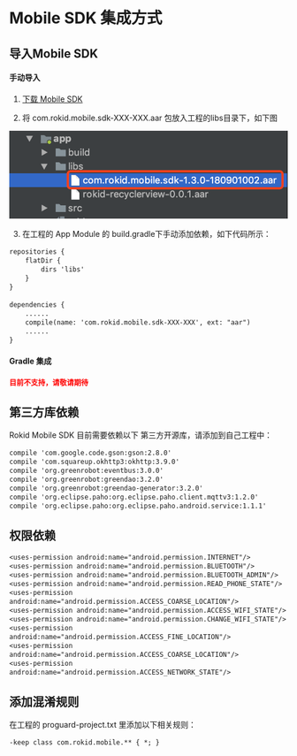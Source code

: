 # Mobile SDK 集成方式
 
## 导入Mobile SDK

#### 手动导入

1. [下载 Mobile SDK](https://github.com/Rokid/RokidMobileSDKAndroidDemo/tree/master/RokidSDK)

2. 将 com.rokid.mobile.sdk-XXX-XXX.aar 包放入工程的libs目录下，如下图

![](images/sdkLib.png)

3. 在工程的 App Module 的 build.gradle下手动添加依赖，如下代码所示：

```
repositories {
    flatDir {
        dirs 'libs'
    }
}
    
dependencies {
    ......
    compile(name: 'com.rokid.mobile.sdk-XXX-XXX', ext: "aar")
    ......
}
```

#### Gradle 集成

<font color=red size=2>**目前不支持，请敬请期待**</font>

## 第三方库依赖

Rokid Mobile SDK 目前需要依赖以下 第三方开源库，请添加到自己工程中：

```
compile 'com.google.code.gson:gson:2.8.0'
compile 'com.squareup.okhttp3:okhttp:3.9.0'
compile 'org.greenrobot:eventbus:3.0.0'
compile 'org.greenrobot:greendao:3.2.0'
compile 'org.greenrobot:greendao-generator:3.2.0'
compile 'org.eclipse.paho:org.eclipse.paho.client.mqttv3:1.2.0'
compile 'org.eclipse.paho:org.eclipse.paho.android.service:1.1.1'
```

## 权限依赖

```
<uses-permission android:name="android.permission.INTERNET"/>
<uses-permission android:name="android.permission.BLUETOOTH"/>
<uses-permission android:name="android.permission.BLUETOOTH_ADMIN"/>
<uses-permission android:name="android.permission.READ_PHONE_STATE"/>
<uses-permission android:name="android.permission.ACCESS_COARSE_LOCATION"/>
<uses-permission android:name="android.permission.ACCESS_WIFI_STATE"/>
<uses-permission android:name="android.permission.CHANGE_WIFI_STATE"/>
<uses-permission android:name="android.permission.ACCESS_FINE_LOCATION"/>
<uses-permission android:name="android.permission.ACCESS_COARSE_LOCATION"/>
<uses-permission android:name="android.permission.ACCESS_NETWORK_STATE"/>
``` 

## 添加混淆规则

在工程的 proguard-project.txt 里添加以下相关规则：

```
-keep class com.rokid.mobile.** { *; }
```


